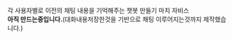 각 사용자별로 이전의 채팅 내용을 기억해주는 챗봇 만들기 마치 자비스
<br>
**아직 만드는중입니다.**(대화내용저장한것을 기반으로 채팅 이루어지는것까지 제작했습니다.)
 
 
 
 

 
  
 
 
 

 
 
 

  
